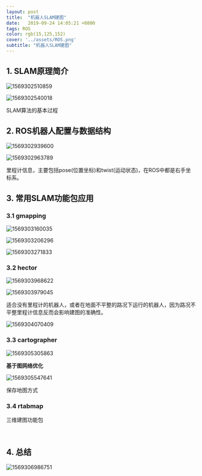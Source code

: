 ```yaml
---
layout: post
title:  "机器人SLAM建图"
date:   2019-09-24 14:05:21 +0800
tags: ROS
color: rgb(15,125,152)
cover: '../assets/ROS.png'
subtitle: "机器人SLAM建图"
---
```


## 1. SLAM原理简介

![1569302510859](/assets/9.24/1569302510859.png)



![1569302540018](/assets/9.24/1569302540018.png)

SLAM算法的基本过程

## 2.  ROS机器人配置与数据结构

![1569302939600](/assets/9.24/1569302939600.png)



![1569302963789](/assets/9.24/1569302963789.png)

里程计信息，主要包括pose(位置坐标)和twist(运动状态)，在ROS中都是右手坐标系。

## 3. 常用SLAM功能包应用

### 3.1 gmapping

![1569303160035](/assets/9.24/1569303160035.png)

![1569303206296](/assets/9.24/1569303206296.png)

![1569303271833](/assets/9.24/1569303271833.png)

### 3.2 hector

![1569303968622](/assets/9.24/1569303968622.png)

![1569303979045](/assets/9.24/1569303979045.png)

适合没有里程计的机器人，或者在地面不平整的路况下运行的机器人，因为路况不平整里程计信息反而会影响建图的准确性。

![1569304070409](/assets/9.24/1569304070409.png)

### 3.3 cartographer

![1569305305863](/assets/9.24/1569305305863.png)

   

**基于图网络优化**

![1569305547641](/assets/9.24/1569305547641.png)

保存地图方式

### 3.4 rtabmap

三维建图功能包

​    

## 4. 总结

![1569306986751](/assets/9.24/1569306986751.png)

